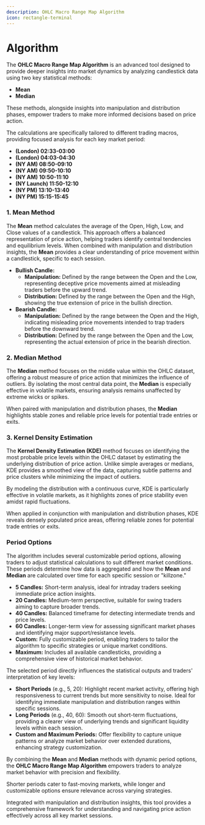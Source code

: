 ```yaml
---
description: OHLC Macro Range Map Algorithm
icon: rectangle-terminal
---
```


# Algorithm

The **OHLC Macro Range Map Algorithm** is an advanced tool designed to provide deeper insights into market dynamics by analyzing candlestick data using two key statistical methods:

* **Mean**
* **Median**

These methods, alongside insights into manipulation and distribution phases, empower traders to make more informed decisions based on price action.&#x20;

The calculations are specifically tailored to different trading macros, providing focused analysis for each key market period:

* **(London) 02:33-03:00**
* **(London) 04:03-04:30**
* **(NY AM) 08:50-09:10**
* **(NY AM) 09:50-10:10**
* **(NY AM) 10:50-11:10**
* **(NY Launch) 11:50-12:10**
* **(NY PM) 13:10-13:40**
* **(NY PM) 15:15-15:45**

### **1. Mean Method**

The **Mean** method calculates the average of the Open, High, Low, and Close values of a candlestick. This approach offers a balanced representation of price action, helping traders identify central tendencies and equilibrium levels. When combined with manipulation and distribution insights, the **Mean** provides a clear understanding of price movement within a candlestick, specific to each session.

* **Bullish Candle:**
  * **Manipulation:** Defined by the range between the Open and the Low, representing deceptive price movements aimed at misleading traders before the upward trend.
  * **Distribution:** Defined by the range between the Open and the High, showing the true extension of price in the bullish direction.
* **Bearish Candle:**
  * **Manipulation:** Defined by the range between the Open and the High, indicating misleading price movements intended to trap traders before the downward trend.
  * **Distribution:** Defined by the range between the Open and the Low, representing the actual extension of price in the bearish direction.

### **2. Median Method**

The **Median** method focuses on the middle value within the OHLC dataset, offering a robust measure of price action that minimizes the influence of outliers. By isolating the most central data point, the **Median** is especially effective in volatile markets, ensuring analysis remains unaffected by extreme wicks or spikes.

When paired with manipulation and distribution phases, the **Median** highlights stable zones and reliable price levels for potential trade entries or exits.

### 3. Kernel Density Estimation

The **Kernel Density Estimation (KDE)** method focuses on identifying the most probable price levels within the OHLC dataset by estimating the underlying distribution of price action. Unlike simple averages or medians, KDE provides a smoothed view of the data, capturing subtle patterns and price clusters while minimizing the impact of outliers.&#x20;

By modeling the distribution with a continuous curve, KDE is particularly effective in volatile markets, as it highlights zones of price stability even amidst rapid fluctuations.&#x20;

When applied in conjunction with manipulation and distribution phases, KDE reveals densely populated price areas, offering reliable zones for potential trade entries or exits.

### **Period Options**

The algorithm includes several customizable period options, allowing traders to adjust statistical calculations to suit different market conditions. These periods determine how data is aggregated and how the **Mean** and **Median** are calculated over time for each specific session or "killzone."

* **5 Candles:** Short-term analysis, ideal for intraday traders seeking immediate price action insights.
* **20 Candles:** Medium-term perspective, suitable for swing traders aiming to capture broader trends.
* **40 Candles:** Balanced timeframe for detecting intermediate trends and price levels.
* **60 Candles:** Longer-term view for assessing significant market phases and identifying major support/resistance levels.
* **Custom:** Fully customizable period, enabling traders to tailor the algorithm to specific strategies or unique market conditions.
* **Maximum:** Includes all available candlesticks, providing a comprehensive view of historical market behavior.

The selected period directly influences the statistical outputs and traders' interpretation of key levels:

* **Short Periods** (e.g., 5, 20): Highlight recent market activity, offering high responsiveness to current trends but more sensitivity to noise. Ideal for identifying immediate manipulation and distribution ranges within specific sessions.
* **Long Periods** (e.g., 40, 60): Smooth out short-term fluctuations, providing a clearer view of underlying trends and significant liquidity levels within each session.
* **Custom and Maximum Periods:** Offer flexibility to capture unique patterns or analyze market behavior over extended durations, enhancing strategy customization.

By combining the **Mean** and **Median** methods with dynamic period options, the **OHLC Macro Range Map Algorithm** empowers traders to analyze market behavior with precision and flexibility.&#x20;

Shorter periods cater to fast-moving markets, while longer and customizable options ensure relevance across varying strategies.&#x20;

Integrated with manipulation and distribution insights, this tool provides a comprehensive framework for understanding and navigating price action effectively across all key market sessions.
